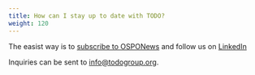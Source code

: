 ```yaml
---
title: How can I stay up to date with TODO?
weight: 120
---
```


The easist way is to [subscribe to OSPONews](https://ospo-news.ghost.io/) and follow us on [LinkedIn](https://www.linkedin.com/company/todo-group/)

Inquiries can be sent to <info@todogroup.org>. 
